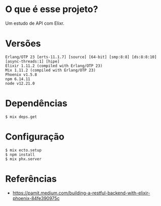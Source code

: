 # O que é esse projeto?
Um estudo de API com Elixr.

# Versões
```
Erlang/OTP 23 [erts-11.1.7] [source] [64-bit] [smp:8:8] [ds:8:8:10] [async-threads:1] [hipe]
Elixir 1.11.2 (compiled with Erlang/OTP 23)
Mix 1.11.2 (compiled with Erlang/OTP 23)
Phoenix v1.5.8
npm 6.14.11
node v12.21.0
```

# Dependências
```console
$ mix deps.get
```

# Configuração
```console
$ mix ecto.setup
$ npm install
$ mix phx.server
```

# Referências
- https://pamit.medium.com/building-a-restful-backend-with-elixir-phoenix-84fe390975c
